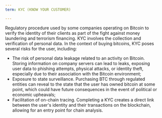 ```yaml
---
term: KYC (KNOW YOUR CUSTOMER)

---
```

Regulatory procedure used by some companies operating on Bitcoin to verify the identity of their clients as part of the fight against money laundering and terrorism financing. KYC involves the collection and verification of personal data. In the context of buying bitcoins, KYC poses several risks for the user, including:


- The risk of personal data leakage related to an activity on Bitcoin. Storing information on company servers can lead to leaks, exposing user data to phishing attempts, physical attacks, or identity theft, especially due to their association with the Bitcoin environment;
- Exposure to state surveillance. Purchasing BTC through regulated entities can reveal to the state that the user has owned bitcoin at some point, which could have future consequences in the event of political or economic upheavals;
- Facilitation of on-chain tracing. Completing a KYC creates a direct link between the user's identity and their transactions on the blockchain, allowing for an entry point for chain analysis.